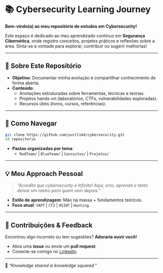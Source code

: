 # 📚 Cybersecurity Learning Journey  

**Bem-vindo(a) ao meu repositório de estudos em Cybersecurity!**  

Este espaço é dedicado ao meu aprendizado contínuo em **Segurança Cibernética**, onde registro conceitos, projetos práticos e reflexões sobre a área. Sinta-se à vontade para explorar, contribuir ou sugerir melhorias!  

---

## 🚀 Sobre Este Repositório  
- **Objetivo**: Documentar minha evolução e compartilhar conhecimento de forma aberta.  
- **Conteúdo**:  
  - Anotações estruturadas sobre ferramentas, técnicas e teorias.  
  - Projetos hands-on (laboratórios, CTFs, vulnerabilidades exploradas).  
  - Recursos úteis (livros, cursos, referências).  

---

## 🌱 Como Navegar  
```bash
git clone https://github.com/yurilim4/cybersecurity.git  
cd repositorio  
```
- **Pastas organizadas por tema**:  
  - `RedTeam/` | `BlueTeam/` | `Conceitos/` | `Projetos/` 
---

## 💡 Meu Approach Pessoal  
> *"Acredito que cybersecurity é infinito! Aqui, erro, aprendo e tento deixar um rastro para quem vem depois."*  

- **Estilo de aprendizagem**: Mão na massa + fundamentos teóricos.  
- **Foco atual**: `VAPT` | `CTI` | `OSINT` | `Hunting`.  

---

## 🤝 Contribuições & Feedback  
Encontrou algo incorreto ou tem sugestões? **Adoraria ouvir você!**  
- Abra uma **issue** ou envie um **pull request**.  
- Conecte-se comigo no [LinkedIn](https://linkedin.com/in/yurilim4).  

--- 

📌 *"Knowledge shared is knowledge squared."*  
